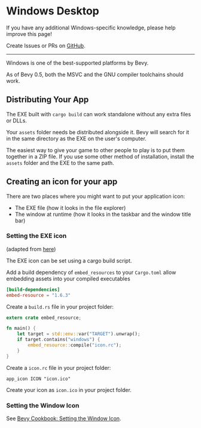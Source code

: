 # Windows Desktop

If you have any additional Windows-specific knowledge,
please help improve this page!

Create Issues or PRs on
[GitHub](https://github.com/bevy-cheatbook/bevy-cheatbook).

---

Windows is one of the best-supported platforms by Bevy.

As of Bevy 0.5, both the MSVC and the GNU compiler toolchains should work.

## Distributing Your App

The EXE built with `cargo build` can work standalone without any extra files or DLLs.

Your `assets` folder needs be distributed alongside it. Bevy will search for it in
the same directory as the EXE on the user's computer.

The easiest way to give your game to other people to play is to put them
together in a ZIP file. If you use some other method of installation,
install the `assets` folder and the EXE to the same path.

## Creating an icon for your app

There are two places where you might want to put your application icon:
 - The EXE file (how it looks in the file explorer)
 - The window at runtime (how it looks in the taskbar and the window title bar)

### Setting the EXE icon

(adapted from [here](https://github.com/NiklasEi/bevy_game_template))

The EXE icon can be set using a cargo build script.

Add a build dependency of `embed_resources` to your `Cargo.toml` allow embedding assets into your compiled executables
```toml
[build-dependencies]
embed-resource = "1.6.3"
```

Create a `build.rs` file in your project folder:

```rust
extern crate embed_resource;

fn main() {
    let target = std::env::var("TARGET").unwrap();
    if target.contains("windows") {
        embed_resource::compile("icon.rc");
    }
}
```

Create a `icon.rc` file in your project folder:

```
app_icon ICON "icon.ico"
```

Create your icon as `icon.ico` in your project folder.

### Setting the Window Icon

See [Bevy Cookbook: Setting the Window Icon](../cookbook/window-icon.md).

